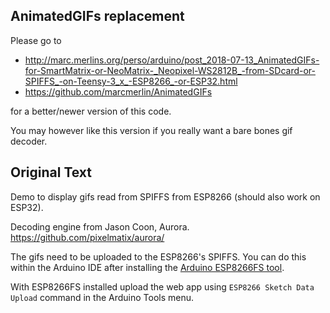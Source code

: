 AnimatedGIFs replacement
------------------------
Please go to 
- http://marc.merlins.org/perso/arduino/post_2018-07-13_AnimatedGIFs-for-SmartMatrix-or-NeoMatrix-_Neopixel-WS2812B_-from-SDcard-or-SPIFFS_-on-Teensy-3_x_-ESP8266_-or-ESP32.html
- https://github.com/marcmerlin/AnimatedGIFs

for a better/newer version of this code.

You may however like this version if you really want a bare bones gif decoder.


Original Text
-------------
Demo to display gifs read from SPIFFS from ESP8266 (should also work on ESP32).
 
Decoding engine from Jason Coon, Aurora.
https://github.com/pixelmatix/aurora/

The gifs need to be uploaded to the ESP8266's SPIFFS.  You can do this within the Arduino IDE after installing the [Arduino ESP8266FS tool](http://esp8266.github.io/Arduino/versions/2.3.0/doc/filesystem.html#uploading-files-to-file-system).

With ESP8266FS installed upload the web app using `ESP8266 Sketch Data Upload` command in the Arduino Tools menu.


